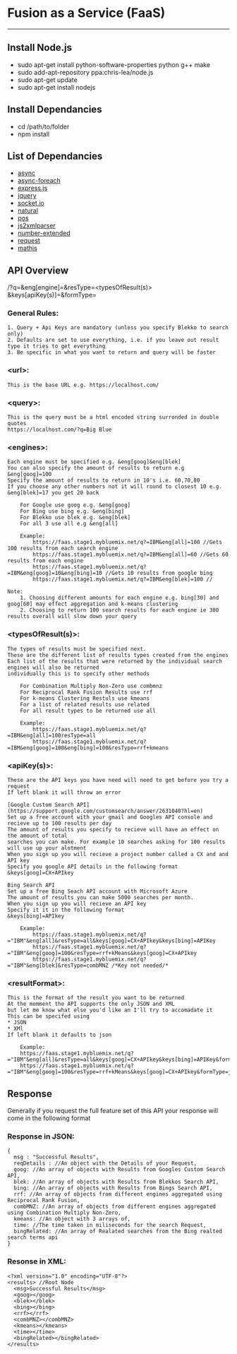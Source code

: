Fusion as a Service (FaaS)
===================
--------

Install Node.js
----------------
  * sudo apt-get install python-software-properties python g++ make
  * sudo add-apt-repository ppa:chris-lea/node.js
  * sudo apt-get update
  * sudo apt-get install nodejs

Install Dependancies
--------------------
  * cd /path/to/folder
  * npm install


List of Dependancies
---------------

 * [async](https://github.com/caolan/async)
 * [async-foreach](https://github.com/cowboy/javascript-sync-async-foreach)
 * [express.js](http://expressjs.com/)
 * [jquery](http://jquery.com/)
 * [socket.io](http://socket.io/)
 * [natural](https://github.com/NaturalNode/natural)
 * [pos](https://github.com/dariusk/pos-js)
 * [js2xmlparser](https://www.npmjs.org/package/js2xmlparser)
 * [number-extended](https://github.com/doug-martin/number-extended)
 * [request](https://github.com/mikeal/request)
 * [mathjs](http://mathjs.org/)


API Overview
-------------
<url>/?q=<query>&eng[engine]=<numOfResults>&resType=<typesOfResult(s)> &keys[apiKey(s)]=&formType=<resultFormat>

### General Rules:
    1. Query + Api Keys are mandatory (unless you specify Blekko to search only)
    2. Defaults are set to use everything, i.e. if you leave out result type it tries to get everything
    3. Be specific in what you want to return and query will be faster


### \<url\>:
    This is the base URL e.g. https://localhost.com/


### \<query\>:
    This is the query must be a html encoded string surronded in double quotes
    https://localhost.com/?q=Big Blue


### \<engines\>:
    Each engine must be specified e.g. &eng[goog]&eng[blek]
    You can also specify the amount of results to return e.g &eng[goog]=100
    Specify the amount of results to return in 10's i.e. 60,70,80
    If you choose any other numbers not it will round to closest 10 e.g. &eng[blek]=17 you get 20 back

        For Google use goog e.g. &eng[goog]
        For Bing use bing e.g. &eng[bing]
        For Blekko use blek e.g. &eng[blek]
        For all 3 use all e.g &eng[all]

        Example:
            https://faas.stage1.mybluemix.net/q?=IBM&eng[all]=100 //Gets 100 results from each search engine
            https://faas.stage1.mybluemix.net/q?=IBM&eng[all]=60 //Gets 60 results from each engine
            https://faas.stage1.mybluemix.net/q?=IBM&eng[goog]=10&eng[bing]=10 //Gets 10 results from google bing
            https://faas.stage1.mybluemix.net/q?=IBM&eng[blek]=100 //

    Note: 
        1. Choosing different amounts for each engine e.g. bing[30] and goog[60] may effect aggregation and k-means clustering
        2. Choosing to return 100 search results for each engine ie 300 results overall will slow down your query


### \<typesOfResult(s)\>: 
    The types of results must be specified next.
    These are the different list of results types created from the engines
    Each list of the results that were returned by the individual search engines will also be returned
    individually this is to specify other methods

        For Combination Multiply Non-Zero use combmnz
        For Reciprocal Rank Fusion Results use rrf
        For k-means Clustering Restuls use kmeans
        For a list of related results use related
        For all result types to be returned use all

        Example: 
            https://faas.stage1.mybluemix.net/q?=IBM&eng[all]=100resType=all
            https://faas.stage1.mybluemix.net/q?=IBM&eng[goog]=100&eng[bing]=100&resType=rrf+kmeans


### \<apiKey(s)\>: 
    These are the API keys you have need will need to get before you try a request
    If left blank it will throw an error

    [Google Custom Search API](https://support.google.com/customsearch/answer/2631040?hl=en)
    Set up a free account with your gmail and Googles API console and recieve up to 100 results per day
    The amount of results you specify to recieve will have an effect on the amount of total
    searches you can make. For example 10 searches asking for 100 results will use up your alotment
    When you sign up you will recieve a project number called a CX and and API key
    Specify you google API details in the following format
    &keys[goog]=CX+APIkey

    Bing Search API
    Set up a free Bing Seach API account with Microsoft Azure
    The amount of results you can make 5000 searches per month.
    When you sign up you will recieve an API key
    Specify it it in the following format
    &keys[bing]=APIkey

        Example: 
            https://faas.stage1.mybluemix.net/q?="IBM"&eng[all]&resType=all&keys[goog]=CX+APIkey&keys[bing]=APIKey
            https://faas.stage1.mybluemix.net/q?="IBM"&eng[goog]=100&resType=rrf+kMeans&keys[goog]=CX+APIkey
            https://faas.stage1.mybluemix.net/q?="IBM"&eng[blek]&resType=combMNZ /*Key not needed/*



### \<resultFormat\>: 
    This is the format of the result you want to be returned
    At the momment the API supports the only JSON and XML
    but let me know what else you'd like an I'll try to accomadate it
    This can be specifed using
    * JSON
    * XMl
    If left blank it defaults to json

        Example:
        https://faas.stage1.mybluemix.net/q?="IBM"&eng[all]&resType=all&keys[goog]=CX+APIkey&keys[bing]=APIKey&formType=xml
        https://faas.stage1.mybluemix.net/q?="IBM"&eng[goog]=100&resType=rrf+kMeans&keys[goog]=CX+APIkey&formType=json


Response
------

Generally if you request the full feature set of this API your response will come in the following format

### Response in JSON:
    {
      msg : "Successful Results",
      reqDetails : //An object with the Details of your Request,
      goog: //An array of objects with Results from Googles Custom Search API,
      blek: //An array of objects with Results from Blekkos Search API,
      bing: //An array of objects with Results from Bings Search API,
      rrf: //An array of objects from different engines aggregated using Reciprocal Rank Fusion,
      combMNZ: //An array of objects from different engines aggregated using Combination Multiply Non-Zero,
      kmeans: //An object with 3 arrays of,
      time: //The time taken in miliseconds for the search Request,
      bingRelated: //An array of Realated searches from the Bing realted search terms api
    }

### Resonse in XML:
    <?xml version="1.0" encoding="UTF-8"?>
    <results> //Root Node
      <msg>Successful Results</msg>
      <goog></goog>
      <blek></blek>
      <bing></bing>
      <rrf></rrf>
      <combMNZ></combMNZ>
      <kmeans></kmeans>
      <time></time>
      <bingRelated></bingRelated>
    </results>




















